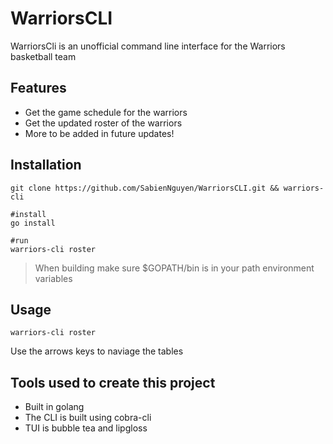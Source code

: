 # WarriorsCLI
WarriorsCli is an unofficial command line interface for the Warriors basketball team
## Features
* Get the game schedule for the warriors
* Get the updated roster of the warriors
* More to be added in future updates!
## Installation
```
git clone https://github.com/SabienNguyen/WarriorsCLI.git && warriors-cli

#install
go install

#run
warriors-cli roster
```
> When building make sure $GOPATH/bin is in your path environment variables
## Usage
```
warriors-cli roster
```
Use the arrows keys to naviage the tables
## Tools used to create this project
* Built in golang
* The CLI is built using cobra-cli
* TUI is bubble tea and lipgloss
